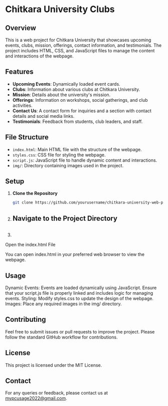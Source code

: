 # Chitkara University Clubs

## Overview

This is a web project for Chitkara University that showcases upcoming events, clubs, mission, offerings, contact information, and testimonials. The project includes HTML, CSS, and JavaScript files to manage the content and interactions of the webpage.

## Features

- **Upcoming Events**: Dynamically loaded event cards.
- **Clubs**: Information about various clubs at Chitkara University.
- **Mission**: Details about the university's mission.
- **Offerings**: Information on workshops, social gatherings, and club activities.
- **Contact Us**: A contact form for inquiries and a section with contact details and social media links.
- **Testimonials**: Feedback from students, club leaders, and staff.

## File Structure

- `index.html`: Main HTML file with the structure of the webpage.
- `styles.css`: CSS file for styling the webpage.
- `script.js`: JavaScript file to handle dynamic content and interactions.
- `img/`: Directory containing images used in the project.

## Setup

1. **Clone the Repository**

   ```bash
   git clone https://github.com/yourusername/chitkara-university-web-project.git
   ```
2. ## Navigate to the Project Directory
```cd chitkara-university-web-project
```
3.
Open the index.html File

You can open index.html in your preferred web browser to view the webpage.

## Usage
Dynamic Events: Events are loaded dynamically using JavaScript. Ensure that your script.js file is properly linked and includes logic for managing events.
Styling: Modify styles.css to update the design of the webpage.
Images: Place any required images in the img/ directory.

## Contributing
Feel free to submit issues or pull requests to improve the project. Please follow the standard GitHub workflow for contributions.

## License
This project is licensed under the MIT License.

## Contact
For any queries or feedback, please contact us at mypcusage2022@gmail.com.